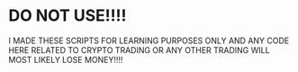 # DO NOT USE!!!!

I MADE THESE SCRIPTS FOR LEARNING PURPOSES ONLY AND ANY CODE HERE RELATED TO CRYPTO TRADING OR ANY OTHER TRADING WILL MOST LIKELY LOSE MONEY!!!!
